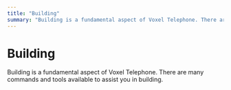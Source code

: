 ```yaml
---
title: "Building"
summary: "Building is a fundamental aspect of Voxel Telephone. There are many commands and tools available to assist you in building."
---
```

# Building
Building is a fundamental aspect of Voxel Telephone. There are many commands and tools available to assist you in building.
